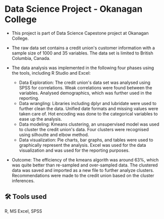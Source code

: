 

# Data Science Project - Okanagan College

* This project is part of Data Science Capestone project at Okanagan College. 

* The raw data set contains a credit union's customer information with a sample size of 1000 and 35 variables. The data set is limited to British Columbia, Canada.

* The data analysis was implemented in the following four phases using the tools, including R Studio and Excel:

    * Data Exploration: The credit union's data set was analysed using SPSS for correlations. Weak correlations were found between the variables. Analysed demographics, which was further used in the reporting.  
    * Data wrangling: Libraries including dplyr and lubridate were used to further clean the data. Unified date formats and missing values were taken care of. Hot encoding was done to the categorical variables to ease up the analysis. 
    * Data modeling: Kmeans clustering, an unsupervised model was used to cluster the credit union's data. Four clusters were recognised using silhoutte and elbow method. 
    * Data visualization: Pie charts, bar graphs, and tables were used to graphically represent the analysis. Excel was used for the data visualization and was used for the reporting purposes.
* Outcome: The efficiency of the kmeans algorith was around 63%, which was quite better than re-sampled and over-sampled data. The clustered data was saved and imported as a new file to further analyze clusters. Recommendations were made to the credit union based on the cluster inferences.
## 🛠 Tools used
R, MS Excel, SPSS

  
